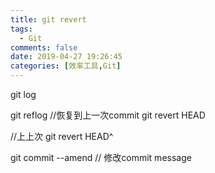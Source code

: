 ```yaml
---
title: git revert
tags:
  - Git
comments: false
date: 2019-04-27 19:26:45
categories: [效率工具,Git]
---
```


git log

git reflog
//恢复到上一次commit
git revert HEAD

//上上次
git revert HEAD^

git commit --amend // 修改commit message